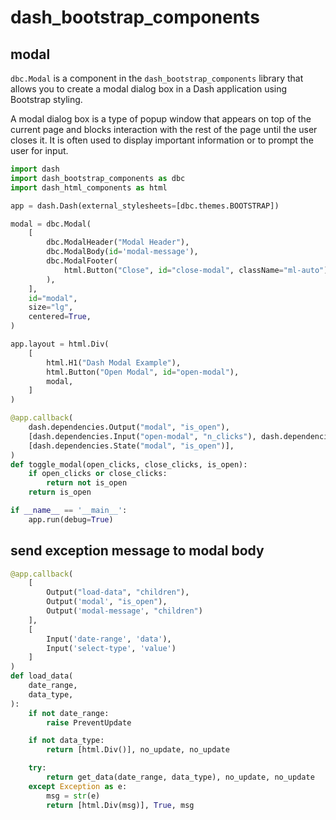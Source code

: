 # dash_bootstrap_components

## modal
`dbc.Modal` is a component in the `dash_bootstrap_components` library that allows you to create a modal dialog box in a Dash application using Bootstrap styling.

A modal dialog box is a type of popup window that appears on top of the current page and blocks interaction with the rest of the page until the user closes it. 
It is often used to display important information or to prompt the user for input.

```py
import dash
import dash_bootstrap_components as dbc
import dash_html_components as html

app = dash.Dash(external_stylesheets=[dbc.themes.BOOTSTRAP])

modal = dbc.Modal(
    [
        dbc.ModalHeader("Modal Header"),
        dbc.ModalBody(id='modal-message'),
        dbc.ModalFooter(
            html.Button("Close", id="close-modal", className="ml-auto")
        ),
    ],
    id="modal",
    size="lg",
    centered=True,
)

app.layout = html.Div(
    [
        html.H1("Dash Modal Example"),
        html.Button("Open Modal", id="open-modal"),
        modal,
    ]
)

@app.callback(
    dash.dependencies.Output("modal", "is_open"),
    [dash.dependencies.Input("open-modal", "n_clicks"), dash.dependencies.Input("close-modal", "n_clicks")],
    [dash.dependencies.State("modal", "is_open")],
)
def toggle_modal(open_clicks, close_clicks, is_open):
    if open_clicks or close_clicks:
        return not is_open
    return is_open

if __name__ == '__main__':
    app.run(debug=True)
```

## send exception message to modal body
```py
@app.callback(
    [
        Output("load-data", "children"),
        Output('modal', "is_open"),
        Output('modal-message', "children")
    ],
    [
        Input('date-range', 'data'),
        Input('select-type', 'value')
    ]
)
def load_data(
    date_range,
    data_type,
):
    if not date_range:
        raise PreventUpdate

    if not data_type:
        return [html.Div()], no_update, no_update

    try:
        return get_data(date_range, data_type), no_update, no_update
    except Exception as e:
        msg = str(e)
        return [html.Div(msg)], True, msg
```
